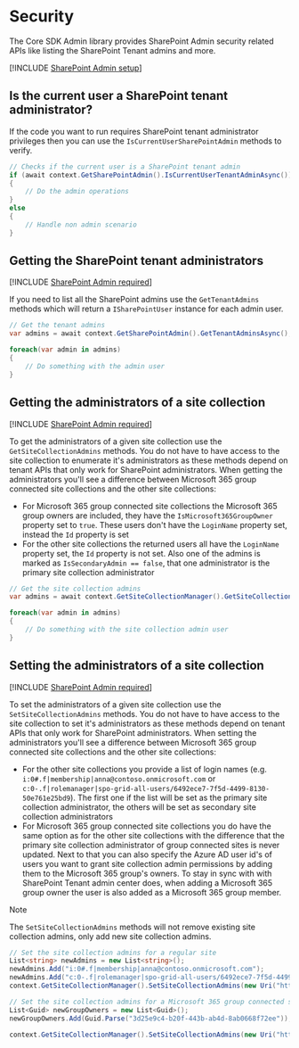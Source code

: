 # Security

The Core SDK Admin library provides SharePoint Admin security related APIs like listing the SharePoint Tenant admins and more.

[!INCLUDE [SharePoint Admin setup](fragments/setup-admin-sharepoint.md)]

## Is the current user a SharePoint tenant administrator?

If the code you want to run requires SharePoint tenant administrator privileges then you can use the `IsCurrentUserSharePointAdmin` methods to verify.

```csharp
// Checks if the current user is a SharePoint tenant admin
if (await context.GetSharePointAdmin().IsCurrentUserTenantAdminAsync())
{
    // Do the admin operations
}
else
{
    // Handle non admin scenario
}
```

## Getting the SharePoint tenant administrators

[!INCLUDE [SharePoint Admin required](fragments/sharepoint-admin-required.md)]

If you need to list all the SharePoint admins use the `GetTenantAdmins` methods which will return a `ISharePointUser` instance for each admin user.

```csharp
// Get the tenant admins
var admins = await context.GetSharePointAdmin().GetTenantAdminsAsync();

foreach(var admin in admins)
{
    // Do something with the admin user
}
```

## Getting the administrators of a site collection

[!INCLUDE [SharePoint Admin required](fragments/sharepoint-admin-required.md)]

To get the administrators of a given site collection use the `GetSiteCollectionAdmins` methods. You do not have to have access to the site collection to enumerate it's administrators as these methods depend on tenant APIs that only work for SharePoint administrators. When getting the administrators you'll see a difference between Microsoft 365 group connected site collections and the other site collections:

- For Microsoft 365 group connected site collections the Microsoft 365 group owners are included, they have the `IsMicrosoft365GroupOwner` property set to `true`. These users don't have the `LoginName` property set, instead the `Id` property is set
- For the other site collections the returned users all have the `LoginName` property set, the `Id` property is not set. Also one of the admins is marked as `IsSecondaryAdmin == false`, that one administrator is the primary site collection administrator

```csharp
// Get the site collection admins
var admins = await context.GetSiteCollectionManager().GetSiteCollectionAdminsAsync(new Uri("https://contoso.sharepoint.com/sites/somesite"));

foreach(var admin in admins)
{
    // Do something with the site collection admin user
}
```

## Setting the administrators of a site collection

[!INCLUDE [SharePoint Admin required](fragments/sharepoint-admin-required.md)]

To set the administrators of a given site collection use the `SetSiteCollectionAdmins` methods. You do not have to have access to the site collection to set it's administrators as these methods depend on tenant APIs that only work for SharePoint administrators. When setting the administrators you'll see a difference between Microsoft 365 group connected site collections and the other site collections:

- For the other site collections you provide a list of login names (e.g. `i:0#.f|membership|anna@contoso.onmicrosoft.com` or `c:0-.f|rolemanager|spo-grid-all-users/6492ece7-7f5d-4499-8130-50e761e25bd9`). The first one if the list will be set as the primary site collection administrator, the others will be set as secondary site collection administrators
- For Microsoft 365 group connected site collections you do have the same option as for the other site collections with the difference that the primary site collection administrator of group connected sites is never updated. Next to that you can also specify the Azure AD user id's of users you want to grant site collection admin permissions by adding them to the Microsoft 365 group's owners. To stay in sync with with SharePoint Tenant admin center does, when adding a Microsoft 365 group owner the user is also added as a Microsoft 365 group member.

> [!Note]
> The `SetSiteCollectionAdmins` methods will not remove existing site collection admins, only add new site collection admins.

```csharp
// Set the site collection admins for a regular site
List<string> newAdmins = new List<string>();
newAdmins.Add("i:0#.f|membership|anna@contoso.onmicrosoft.com");
newAdmins.Add("c:0-.f|rolemanager|spo-grid-all-users/6492ece7-7f5d-4499-8130-50e761e25bd9");
context.GetSiteCollectionManager().SetSiteCollectionAdmins(new Uri("https://contoso.sharepoint.com/sites/somesite"), newAdmins);

// Set the site collection admins for a Microsoft 365 group connected site
List<Guid> newGroupOwners = new List<Guid>();
newGroupOwners.Add(Guid.Parse("3d25e9c4-b20f-443b-ab4d-8ab0668f72ee"));

context.GetSiteCollectionManager().SetSiteCollectionAdmins(new Uri("https://contoso.sharepoint.com/sites/somesite"), newGroupOwners);
```

